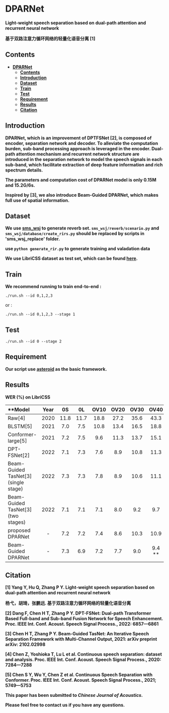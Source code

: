 # DPARNet
**Light-weight speech separation based on dual-path attention and recurrent neural network**

**基于双路注意力循环网络的轻量化语音分离 [1]**

## Contents 
* **[DPARNet](#dparnet)**
  * **[Contents](#contents)**
  * **[Introduction](#introduction)**
  * **[Dataset](#dataset)**
  * **[Train](#train)**
  * **[Test](#test)**
  * **[Requirement](#requirement)**
  * **[Results](#results)**
  * **[Citation](#citation)**

## Introduction
**DPARNet, which is an improvement of DPTFSNet [2], is composed of encoder, separation network and decoder. To alleviate the computation burden, sub-band processing approach is leveraged in the encoder. Dual-path attention mechanism and recurrent network structure are introduced in the separation network to model the speech signals in each sub-band, which facilitate extraction of deep feature information and rich spectrum details.**

**The parameters and computation cost of DPARNet model is only 0.15M and 15.2G/6s.**

**Inspired by [3], we also introduce Beam-Guided DPARNet, which makes full use of spatial information.**

## Dataset
**We use [sms_wsj][sms_wsj] to generate reverb set. ```sms_wsj/reverb/scenario.py``` and ```sms_wsj/database/create_rirs.py``` should be replaced by scripts in 'sms_wsj_replace' folder.**

**use ```python generate_rir.py``` to generate training and valadation data**

**We use LibriCSS dataset as test set, which can be found [here][libricss].**

## Train
**We recommend running to train end-to-end :**

```./run.sh --id 0,1,2,3```

or :

```./run.sh --id 0,1,2,3 --stage 1```

## Test
```./run.sh --id 0 --stage 2```

## Requirement
**Our script use [asteroid][asteroid] as the basic framework.** 

## Results
**WER (%) on LibriCSS**

|**Model|Year|0S|0L|OV10|OV20|OV30|OV40|
| :-----| :----: | :----: | :----: | :----: | :----: | :----: | :----: |
|Raw[4]|2020|11.8|11.7|18.8|27.2|35.6|43.3|
|BLSTM[5]|2021|7.0|7.5|10.8|13.4|16.5|18.8|12.3|
|Conformer-large[5]|2021|7.2|7.5|9.6|11.3|13.7|15.1|
|DPT-FSNet[2]| 2022 |7.1| 7.3 |7.6| 8.9| 10.8| 11.3|
|Beam-Guided TasNet[3] (single stage)| 2022| 7.3 |7.3 |7.8 |8.9 |10.6| 11.1 |
|Beam-Guided TasNet[3] (two stages)|2022| 7.1 |7.1 |7.1 |8.0| 9.2| 9.7 |
|proposed DPARNet |- |7.2| 7.2| 7.4 |8.6 |10.3| 10.9|
|Beam-Guided DPARNet| -| 7.3 |6.9 |7.2| 7.7 |9.0| 9.4 **|


## Citation
**[1] Yang Y, Hu Q, Zhang P Y. Light-weight speech separation based on dual-path attention and recurrent neural network** 

**杨弋，胡琦，张鹏远. 基于双路注意力循环网络的轻量化语音分离**

**[2] Dang F, Chen H T, Zhang P Y. DPT-FSNet: Dual-path Transformer Based Full-band and Sub-band Fusion Network for Speech Enhancement. Proc. IEEE
Int. Conf. Acoust. Speech Signal Process., 2022: 6857—6861**

**[3] Chen H T, Zhang P Y. Beam-Guided TasNet: An Iterative Speech Separation Framework with Multi-Channel Output, 2021: arXiv preprint arXiv:
2102.02998**

**[4] Chen Z, Yoshioka T, Lu L et al. Continuous speech separation: dataset and analysis. Proc. IEEE Int. Conf. Acoust. Speech Signal Process., 2020:
7284—7288**

**[5] Chen S Y, Wu Y, Chen Z et al. Continuous Speech Separation with Conformer. Proc. IEEE Int. Conf. Acoust. Speech Signal Process., 2021; 5749—5753**

**This paper has been submitted to *Chinese Journal of Acoustics*.**

**Please feel free to contact us if you have any questions.**

[libricss]: https://github.com/chenzhuo1011/libri_css
[asteroid]: https://github.com/asteroid-team/asteroid
[sms_wsj]: https://github.com/fgnt/sms_wsj


